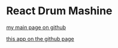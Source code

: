 # React Drum Mashine

[my main page on github](https://github.com/buugaaga)

[this app on the github page](https://buugaaga.github.io/drum-mashine)
